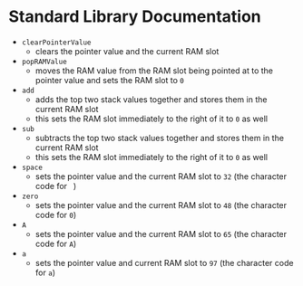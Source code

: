 # Standard Library Documentation

- `clearPointerValue`
  - clears the pointer value and the current RAM slot
- `popRAMValue`
  - moves the RAM value from the RAM slot being pointed at to the pointer value and sets the RAM slot to `0`
- `add`
  - adds the top two stack values together and stores them in the current RAM slot
  - this sets the RAM slot immediately to the right of it to `0` as well
- `sub`
  - subtracts the top two stack values together and stores them in the current RAM slot
  - this sets the RAM slot immediately to the right of it to `0` as well
- `space`
  - sets the pointer value and the current RAM slot to `32` (the character code for ` `)
- `zero`
  - sets the pointer value and the current RAM slot to `48` (the character code for `0`)
- `A`
  - sets the pointer value and the current RAM slot to `65` (the character code for `A`)
- `a`
  - sets the pointer value and current RAM slot to `97` (the character code for `a`)